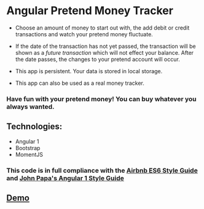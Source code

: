 # Angular Pretend Money Tracker
- Choose an amount of money to start out with, the add debit or credit transactions and watch your pretend money fluctuate.

- If the date of the transaction has not yet passed, the transaction will be shown as a *future transaction* which will not effect your balance. After the date passes, the changes to your pretend account will occur.

- This app is persistent. Your data is stored in local storage.

- This app can also be used as a real money tracker.

### Have fun with your pretend money! You can buy whatever you always wanted.

## Technologies:
- Angular 1
- Bootstrap
- MomentJS

### This code is in full compliance with the [Airbnb ES6 Style Guide](https://github.com/airbnb/javascript) and [John Papa's Angular 1 Style Guide](https://github.com/johnpapa/angular-styleguide/tree/master/a1)

## [Demo](https://pure-retreat-72972.herokuapp.com/#)
